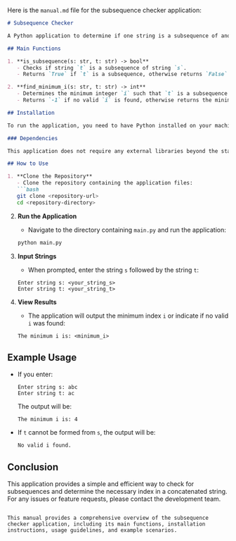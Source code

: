 Here is the `manual.md` file for the subsequence checker application:

```markdown
# Subsequence Checker

A Python application to determine if one string is a subsequence of another and to find the minimum index required for the subsequence in a concatenated string.

## Main Functions

1. **is_subsequence(s: str, t: str) -> bool**
   - Checks if string `t` is a subsequence of string `s`.
   - Returns `True` if `t` is a subsequence, otherwise returns `False`.

2. **find_minimum_i(s: str, t: str) -> int**
   - Determines the minimum integer `i` such that `t` is a subsequence of the first `i` characters of the concatenated string `s`.
   - Returns `-1` if no valid `i` is found, otherwise returns the minimum `i`.

## Installation

To run the application, you need to have Python installed on your machine. You can download Python from [python.org](https://www.python.org/downloads/).

### Dependencies

This application does not require any external libraries beyond the standard Python library. Ensure you have Python 3.x installed.

## How to Use

1. **Clone the Repository**
   - Clone the repository containing the application files:
   ```bash
   git clone <repository-url>
   cd <repository-directory>
   ```

2. **Run the Application**
   - Navigate to the directory containing `main.py` and run the application:
   ```bash
   python main.py
   ```

3. **Input Strings**
   - When prompted, enter the string `s` followed by the string `t`:
   ```
   Enter string s: <your_string_s>
   Enter string t: <your_string_t>
   ```

4. **View Results**
   - The application will output the minimum index `i` or indicate if no valid `i` was found:
   ```
   The minimum i is: <minimum_i>
   ```

## Example Usage

- If you enter:
  ```
  Enter string s: abc
  Enter string t: ac
  ```
  The output will be:
  ```
  The minimum i is: 4
  ```

- If `t` cannot be formed from `s`, the output will be:
  ```
  No valid i found.
  ```

## Conclusion

This application provides a simple and efficient way to check for subsequences and determine the necessary index in a concatenated string. For any issues or feature requests, please contact the development team.
```

This manual provides a comprehensive overview of the subsequence checker application, including its main functions, installation instructions, usage guidelines, and example scenarios.